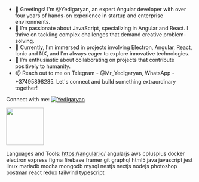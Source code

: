 - 👋 Greetings! I'm @Yedigaryan, an expert Angular developer with over four years of hands-on experience in startup and enterprise environments.
- 👀 I’m passionate about JavaScript, specializing in Angular and React. I thrive on tackling complex challenges that demand creative problem-solving.
- 🌱 Currently, I'm immersed in projects involving Electron, Angular, React, Ionic and NX, and I'm always eager to explore innovative technologies.
- 💞️ I’m enthusiastic about collaborating on projects that contribute positively to humanity.
- 📫 Reach out to me on Telegram - @Mr_Yedigaryan, WhatsApp - +37495898285. Let's connect and build something extraordinary together!


Connect with me:
[![Yedigaryan](https://content.linkedin.com/content/dam/me/brand/en-us/brand-home/logos/In-Blue-Logo.png.original.png)](https://www.linkedin.com/in/davit-yedigaryan-web3-solidity-angular-javascript-developer/)

<a href="https://www.linkedin.com/in/davit-yedigaryan-web3-solidity-angular-javascript-developer/"><img src="https://content.linkedin.com/content/dam/me/brand/en-us/brand-home/logos/In-Blue-Logo.png.original.png" width="100" height="100"/></a>


Languages and Tools:
https://angular.io/
angularjs aws cplusplus docker electron express figma firebase framer git graphql html5 java javascript jest linux mariadb mocha mongodb mysql nestjs nextjs nodejs photoshop postman react redux tailwind typescript
